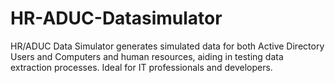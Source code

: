 # HR-ADUC-Datasimulator
HR/ADUC Data Simulator generates simulated data for both Active Directory Users and Computers and human resources, aiding in testing data extraction processes. Ideal for IT professionals and developers.
